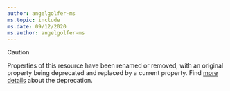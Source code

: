 ```yaml
---
author: angelgolfer-ms
ms.topic: include
ms.date: 09/12/2020
ms.author: angelgolfer-ms
---
```


<!-- markdownlint-disable MD041-->

> [!CAUTION]
> Properties of this resource have been renamed or removed, with an original property being deprecated and replaced by a current property. Find [more details](search-api-overview.md#schema-change-deprecation-warning) about the deprecation.
